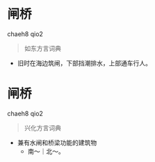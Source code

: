 # 闸桥
chaeh8 qio2
> 如东方言词典
- 旧时在海边筑闸，下部挡潮排水，上部通车行人。

# 闸桥
chaeh8 qio2
> 兴化方言词典
- 兼有水闸和桥梁功能的建筑物
  - 南～｜北～。
